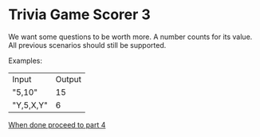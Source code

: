 # Trivia Game Scorer 3
We want some questions to be worth more. A number counts for its value. All previous scenarios should still be supported.

Examples:

<table>
    <tr>
        <td>Input</td>
        <td>Output</td>
    </tr>
    <tr>
        <td>"5,10"</td>
        <td>15</td>
    </tr>
    <tr>
        <td>"Y,5,X,Y"</td>
        <td>6</td>
    </tr>
</table>

[When done proceed to part 4](trivia_scorer4.md)
